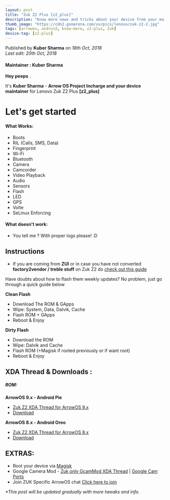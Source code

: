 ```yaml
---
layout: post
title: "Zuk Z2 Plus [z2_plus]"
description: "Know more news and tricks about your device from your maintainer."
thumb_image: "https://cdn2.gsmarena.com/vv/pics/lenovo/zuk-z2-2.jpg"
tags: [arrowos, android, know-more, z2-plus, Zuk]
device-tag: [z2-plus]
---
```

Published by **Kuber Sharma** on _18th Oct, 2018_ <br> 
_Last edit: 20th Oct, 2018_

#### Maintainer : Kuber Sharma

**Hey peeps**  .

It's **Kuber Sharma** - **Arrow OS Project Incharge and your device maintainer** for Lenovo Zuk Z2 Plus **[z2_plus]**

# Let's get started


#### What Works:
  - Boots
  - RIL (Calls, SMS, Data)
  - Fingerprint
  - Wi-Fi
  - Bluetooth
  - Camera
  - Camcorder
  - Video Playback
  - Audio
  - Sensors
  - Flash
  - LED
  - GPS
  - Volte
  - SeLinux Enforcing


#### What doesn't work:
  - You tell me ? With proper logs please! :D

## Instructions
  - If you are coming from **ZUI** or in case you have not converted **factory2vendor / treble stuff** on Zuk Z2 do [check out this guide](https://forum.xda-developers.com/lenovo-zuk-z2/how-to/z2plus-treble-roms-flashing-reverting-t3778287)

Have doubts about how to flash them weekly updates? 
No problem, just go through a quick guide below

**Clean Flash**
  - Download The ROM & GApps
  - Wipe: System, Data, Dalvik, Cache
  - Flash ROM + GApps
  - Reboot & Enjoy

**Dirty Flash**
  - Download the ROM
  - Wipe: Dalvik and Cache
  - Flash ROM (+Magisk if rooted previously or if want root)
  - Reboot & Enjoy


## XDA Thread & Downloads :
##### ROM:

**ArrowOS 9.x - Android Pie**

   - [Zuk Z2 XDA Thread for ArrowOS 9.x](https://forum.xda-developers.com/lenovo-zuk-z2/development/official-arrowos-9-x-zuk-z2-plus-t3840346)
   - [Download](https://sourceforge.net/projects/arrow-os/files/arrow-9.x/z2_plus)


**ArrowOS 8.x - Android Oreo**

   - [Zuk Z2 XDA Thread for ArrowOS 8.x](https://forum.xda-developers.com/lenovo-zuk-z2/development/rom-arrowos-zuk-z2-plus-t3817547)
   - [Download](https://sourceforge.net/projects/arrow-os/files/arrow-8.x/z2_plus)


## EXTRAS:

   - Root your device via [Magisk](https://forum.xda-developers.com/apps/magisk/official-magisk-v7-universal-systemless-t3473445)
   - Google Camera Mod - [Zuk only GcamMod XDA Thread](https://forum.xda-developers.com/lenovo-zuk-z2/how-to/support-google-camera-mod-discussionsb-t3713528) | [Google Cam Ports](http://www.celsoazevedo.com/files/android/google-camera)
   - Join ZUK Specific ArrowOS chat [Click here to join](https://t.me/joinchat/Iuhd60v-vwihggQBWwXy0w)

 _*This post will be updated gradually with more tweaks and info._
